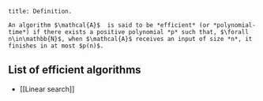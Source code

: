 
``` ad-tldr
title: Definition.

An algorithm $\mathcal{A}$  is said to be *efficient* (or *polynomial-time*) if there exists a positive polynomial *p* such that, $\forall n\in\mathbb{N}$, when $\mathcal{A}$ receives an input of size *n*, it finishes in at most $p(n)$. 

```


## List of efficient algorithms

* [[Linear search]]